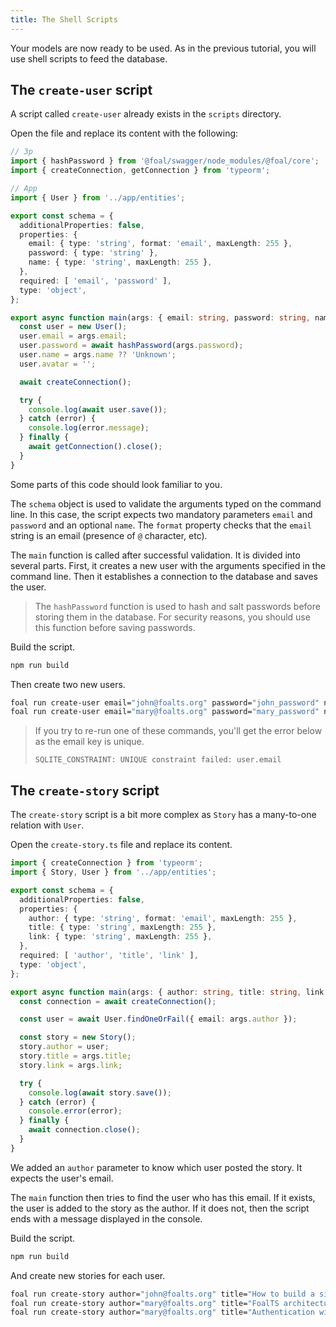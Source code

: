 ```yaml
---
title: The Shell Scripts
---
```


Your models are now ready to be used. As in the previous tutorial, you will use shell scripts to feed the database.

## The `create-user` script

A script called `create-user` already exists in the `scripts` directory.

Open the file and replace its content with the following:

```typescript
// 3p
import { hashPassword } from '@foal/swagger/node_modules/@foal/core';
import { createConnection, getConnection } from 'typeorm';

// App
import { User } from '../app/entities';

export const schema = {
  additionalProperties: false,
  properties: {
    email: { type: 'string', format: 'email', maxLength: 255 },
    password: { type: 'string' },
    name: { type: 'string', maxLength: 255 },
  },
  required: [ 'email', 'password' ],
  type: 'object',
};

export async function main(args: { email: string, password: string, name?: string }) {
  const user = new User();
  user.email = args.email;
  user.password = await hashPassword(args.password);
  user.name = args.name ?? 'Unknown';
  user.avatar = '';

  await createConnection();

  try {
    console.log(await user.save());
  } catch (error) {
    console.log(error.message);
  } finally {
    await getConnection().close();
  }
}

```

Some parts of this code should look familiar to you.

The `schema` object is used to validate the arguments typed on the command line. In this case, the script expects two mandatory parameters `email` and `password` and an optional `name`. The `format` property checks that the `email` string is an email (presence of `@` character, etc). 

The `main` function is called after successful validation. It is divided into several parts. First, it creates a new user with the arguments specified in the command line. Then it establishes a connection to the database and saves the user.

> The `hashPassword` function is used to hash and salt passwords before storing them in the database. For security reasons, you should use this function before saving passwords.

Build the script.

```bash
npm run build
```

Then create two new users.

```bash
foal run create-user email="john@foalts.org" password="john_password" name="John"
foal run create-user email="mary@foalts.org" password="mary_password" name="Mary"
```

> If you try to re-run one of these commands, you'll get the error below as the email key is unique.
>
> `SQLITE_CONSTRAINT: UNIQUE constraint failed: user.email`

## The `create-story` script

The `create-story` script is a bit more complex as `Story` has a many-to-one relation with `User`.

Open the `create-story.ts` file and replace its content.

```typescript
import { createConnection } from 'typeorm';
import { Story, User } from '../app/entities';

export const schema = {
  additionalProperties: false,
  properties: {
    author: { type: 'string', format: 'email', maxLength: 255 },
    title: { type: 'string', maxLength: 255 },
    link: { type: 'string', maxLength: 255 },
  },
  required: [ 'author', 'title', 'link' ],
  type: 'object',
};

export async function main(args: { author: string, title: string, link: string }) {
  const connection = await createConnection();

  const user = await User.findOneOrFail({ email: args.author });

  const story = new Story();
  story.author = user;
  story.title = args.title;
  story.link = args.link;

  try {
    console.log(await story.save());
  } catch (error) {
    console.error(error);
  } finally {
    await connection.close();
  }
}

```

We added an `author` parameter to know which user posted the story. It expects the user's email.

The `main` function then tries to find the user who has this email. If it exists, the user is added to the story as the author. If it does not, then the script ends with a message displayed in the console.

Build the script.

```bash
npm run build
```

And create new stories for each user.

```bash
foal run create-story author="john@foalts.org" title="How to build a simple to-do list" link="https://foalts.org/docs/tutorials/simple-todo-list/1-installation"
foal run create-story author="mary@foalts.org" title="FoalTS architecture overview" link="https://foalts.org/docs/architecture/architecture-overview"
foal run create-story author="mary@foalts.org" title="Authentication with Foal" link="https://foalts.org/docs/authentication-and-access-control/quick-start"
```
